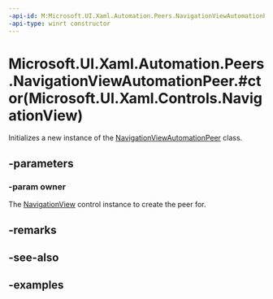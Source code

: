 ```yaml
---
-api-id: M:Microsoft.UI.Xaml.Automation.Peers.NavigationViewAutomationPeer.#ctor(Microsoft.UI.Xaml.Controls.NavigationView)
-api-type: winrt constructor
---
```


# Microsoft.UI.Xaml.Automation.Peers.NavigationViewAutomationPeer.#ctor(Microsoft.UI.Xaml.Controls.NavigationView)

<!--
public NavigationViewAutomationPeer (Microsoft.UI.Xaml.Controls.NavigationView owner);
-->

Initializes a new instance of the [NavigationViewAutomationPeer](navigationviewautomationpeer.md) class.

## -parameters
### -param owner

The [NavigationView](../microsoft.ui.xaml.controls/navigationview.md) control instance to create the peer for.


## -remarks

## -see-also

## -examples


